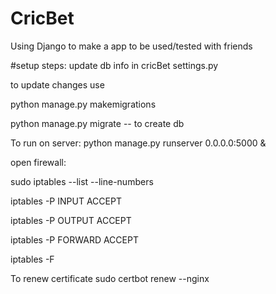 # CricBet
Using Django to make a app to be used/tested with friends

#setup steps:
update db info in cricBet settings.py

to update changes use

python manage.py makemigrations

python manage.py migrate -- to create db

To run on server:
python manage.py runserver 0.0.0.0:5000 &



open firewall: 

sudo iptables --list --line-numbers

iptables -P INPUT ACCEPT

iptables -P OUTPUT ACCEPT

iptables -P FORWARD ACCEPT

iptables -F

To renew certificate
sudo certbot renew --nginx
